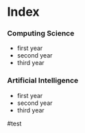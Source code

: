 # Index

### Computing Science
- first year
- second year
- third year

### Artificial Intelligence
- first year
- second year
- third year

#test
